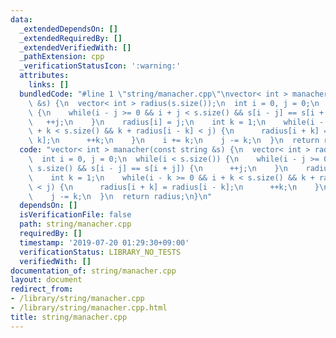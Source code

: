 ```yaml
---
data:
  _extendedDependsOn: []
  _extendedRequiredBy: []
  _extendedVerifiedWith: []
  _pathExtension: cpp
  _verificationStatusIcon: ':warning:'
  attributes:
    links: []
  bundledCode: "#line 1 \"string/manacher.cpp\"\nvector< int > manacher(const string\
    \ &s) {\n  vector< int > radius(s.size());\n  int i = 0, j = 0;\n  while(i < s.size())\
    \ {\n    while(i - j >= 0 && i + j < s.size() && s[i - j] == s[i + j]) {\n   \
    \   ++j;\n    }\n    radius[i] = j;\n    int k = 1;\n    while(i - k >= 0 && i\
    \ + k < s.size() && k + radius[i - k] < j) {\n      radius[i + k] = radius[i -\
    \ k];\n      ++k;\n    }\n    i += k;\n    j -= k;\n  }\n  return radius;\n}\n"
  code: "vector< int > manacher(const string &s) {\n  vector< int > radius(s.size());\n\
    \  int i = 0, j = 0;\n  while(i < s.size()) {\n    while(i - j >= 0 && i + j <\
    \ s.size() && s[i - j] == s[i + j]) {\n      ++j;\n    }\n    radius[i] = j;\n\
    \    int k = 1;\n    while(i - k >= 0 && i + k < s.size() && k + radius[i - k]\
    \ < j) {\n      radius[i + k] = radius[i - k];\n      ++k;\n    }\n    i += k;\n\
    \    j -= k;\n  }\n  return radius;\n}\n"
  dependsOn: []
  isVerificationFile: false
  path: string/manacher.cpp
  requiredBy: []
  timestamp: '2019-07-20 01:29:30+09:00'
  verificationStatus: LIBRARY_NO_TESTS
  verifiedWith: []
documentation_of: string/manacher.cpp
layout: document
redirect_from:
- /library/string/manacher.cpp
- /library/string/manacher.cpp.html
title: string/manacher.cpp
---
```

